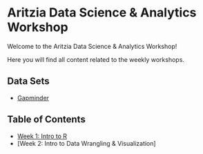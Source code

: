 # Aritzia Data Science & Analytics Workshop

Welcome to the Aritzia Data Science & Analytics Workshop!

Here you will find all content related to the weekly workshops.


## Data Sets

* [Gapminder](https://github.com/Dustin21/Aritzia/raw/master/Week1_Intro/data/gapminder.tsv)


## Table of Contents

* [Week 1: Intro to R](https://bit.ly/2ABgBWr)
* [Week 2: Intro to Data Wrangling & Visualization]
